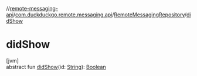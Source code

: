 //[remote-messaging-api](../../../index.md)/[com.duckduckgo.remote.messaging.api](../index.md)/[RemoteMessagingRepository](index.md)/[didShow](did-show.md)

# didShow

[jvm]\
abstract fun [didShow](did-show.md)(id: [String](https://kotlinlang.org/api/latest/jvm/stdlib/kotlin/-string/index.html)): [Boolean](https://kotlinlang.org/api/latest/jvm/stdlib/kotlin/-boolean/index.html)

